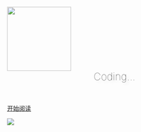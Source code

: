<br>

<img width="150px" src="https://gitee.com/wang_shiyu_wsy/image-bed/raw/master/img/20201122213538.png">


<div style = "font-weight: 100; font-size: 1.5rem; 
    color: rgb(60, 60, 60); text-align: center;
    text-shadow: 0.3rem 0.3rem 0.4rem rgba(0,0,0,.15);
    line-height: 1.2;">
    Coding...
</div>

<br>
<br>

<!-- [![star](https://gitee.com/veal98/CS-Wiki/badge/star.svg?theme=dark)](https://gitee.com/veal98/CS-Wiki/stargazers)
[![fork](https://gitee.com/veal98/CS-Wiki/badge/fork.svg?theme=dark)](https://gitee.com/veal98/CS-Wiki/members)
[![GitHub stars](https://img.shields.io/github/stars/Veal98/CS-Wiki?logo=github)](https://github.com/Veal98/CS-Wiki/stargazers)
[![GitHub forks](https://img.shields.io/github/forks/Veal98/CS-Wiki?logo=github)](https://github.com/Veal98/CS-Wiki/network) -->


[<i class="fa fa-spinner fa-spin"></i> 开始阅读](README.md)

<!-- background image -->

![](https://www.recoluan.com/assets/img/bg.2cfdbb33.svg)